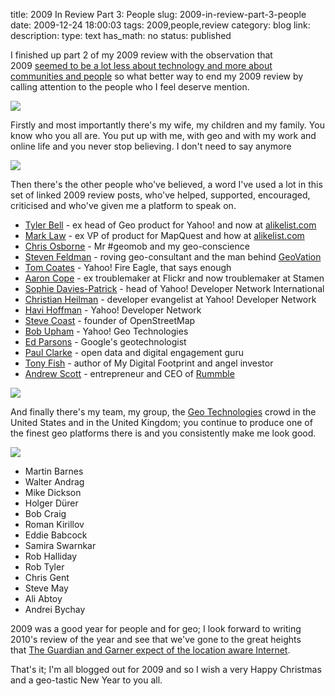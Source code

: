 title: 2009 In Review Part 3: People
slug: 2009-in-review-part-3-people
date: 2009-12-24 18:00:03
tags: 2009,people,review
category: blog
link: 
description: 
type: text
has_math: no
status: published

I finished up part 2 of my 2009 review with the observation that 2009 [seemed to be a lot less about technology and more about communities and people](/2009/12/24/2009-in-review-part-2-organisations/ "/2009/12/24/2009-in-review-part-2-organisations/") so what better way to end my 2009 review by calling attention to the people who I feel deserve mention.

<!-- TEASER_END -->

[![](https://farm4.static.flickr.com/3388/3554626421_304e7eeaeb.jpg)](https://www.flickr.com/photos/vicchi/3554626421/ "https://www.flickr.com/photos/vicchi/3554626421/")

Firstly and most importantly there's my wife, my children and my family. You know who you all are. You put up with me, with geo and with my work and online life and you never stop believing. I don't need to say anymore

[![](https://farm3.static.flickr.com/2521/3994103457_fe33abfb97.jpg)](https://www.flickr.com/photos/vicchi/3994103457/ "https://www.flickr.com/photos/vicchi/3994103457/")

Then there's the other people who've believed, a word I've used a lot in this set of linked 2009 review posts, who've helped, supported, encouraged, criticised and who've given me a platform to speak on.

* [Tyler Bell](https://twitter.com/twbell "https://twitter.com/twbell") - ex head of Geo product for Yahoo! and now at [alikelist.com](https://www.alikelist.com/home "https://www.alikelist.com/home")
* [Mark Law](https://twitter.com/mlaw26 "https://twitter.com/mlaw26") - ex VP of product for MapQuest and how at [alikelist.com](https://www.alikelist.com/home "https://www.alikelist.com/home")
* [Chris Osborne](https://twitter.com/osbornec "https://twitter.com/osbornec") - Mr #geomob and my geo-conscience
* [Steven Feldman](https://twitter.com/stevenFeldman "https://twitter.com/stevenFeldman") - roving geo-consultant and the man behind [GeoVation](https://challenge.geovation.org.uk/ "https://challenge.geovation.org.uk/")
* [Tom Coates](https://twitter.com/plasticbaguk "https://twitter.com/plasticbaguk") - Yahoo! Fire Eagle, that says enough
* [Aaron Cope](https://twitter.com/aaronofmontreal "https://twitter.com/aaronofmontreal") - ex troublemaker at Flickr and now troublemaker at Stamen
* [Sophie Davies-Patrick](https://twitter.com/sophiedp/ "https://twitter.com/sophiedp/") - head of Yahoo! Developer Network International
* [Christian Heilman](https://twitter.com/codepo8 "https://twitter.com/codepo8") - developer evangelist at Yahoo! Developer Network
* [Havi Hoffman](https://twitter.com/freshelectrons/ "https://twitter.com/freshelectrons/") - Yahoo! Developer Network
* [Steve Coast](https://twitter.com/stevec/ "https://twitter.com/stevec/") - founder of OpenStreetMap
* [Bob Upham](https://twitter.com/uphamb "https://twitter.com/uphamb") - Yahoo! Geo Technologies
* [Ed Parsons](https://twitter.com/edparsons "https://twitter.com/edparsons") - Google's geotechnologist
* [Paul Clarke](https://twitter.com/paul_clarke/ "https://twitter.com/paul_clarke/") - open data and digital engagement guru
* [Tony Fish](https://twitter.com/tonyfish "https://twitter.com/tonyfish") - author of My Digital Footprint and angel investor
* [Andrew Scott](https://twitter.com/andrewjscott/ "https://twitter.com/andrewjscott/") - entrepreneur and CEO of [Rummble](https://www.rummble.com "https://www.rummble.com")

[![](https://farm4.static.flickr.com/3463/3944679371_c9a25f6940.jpg)](https://www.flickr.com/photos/vicchi/3944679371/ "https://www.flickr.com/photos/vicchi/3944679371/")

And finally there's my team, my group, the [Geo Technologies](https://www.ygeoblog.com/ "https://www.ygeoblog.com/") crowd in the United States and in the United Kingdom; you continue to produce one of the finest geo platforms there is and you consistently make me look good.

[![](https://farm3.static.flickr.com/2731/4192558548_2c1fe78590.jpg)](https://www.flickr.com/photos/vicchi/4192558548/ "https://www.flickr.com/photos/vicchi/4192558548/")

* Martin Barnes
* Walter Andrag
* Mike Dickson
* Holger Dürer
* Bob Craig
* Roman Kirillov
* Eddie Babcock
* Samira Swarnkar
* Rob Halliday
* Rob Tyler
* Chris Gent
* Steve May
* Ali Abtoy
* Andrei Bychay

2009 was a good year for people and for geo; I look forward to writing 2010's review of the year and see that we've gone to the great heights that [The Guardian and Garner expect of the location aware Internet](https://www.guardian.co.uk/technology/blog/2009/dec/11/you-decide-future-technology "https://www.guardian.co.uk/technology/blog/2009/dec/11/you-decide-future-technology").

That's it; I'm all blogged out for 2009 and so I wish a very Happy Christmas and a geo-tastic New Year to you all.
